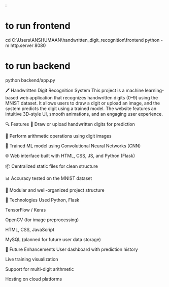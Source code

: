 :
# to run frontend
cd C:\Users\ANSHUMAAN\handwritten_digit_recognition\frontend
python -m http.server 8080

# to run backend
python backend/app.py

🖊️ Handwritten Digit Recognition System
This project is a machine learning-based web application that recognizes handwritten digits (0–9) using the MNIST dataset. It allows users to draw a digit or upload an image, and the system predicts the digit using a trained model. The website features an intuitive 3D-style UI, smooth animations, and an engaging user experience.

🔍 Features
🎨 Draw or upload handwritten digits for prediction

🔢 Perform arithmetic operations using digit images

🧠 Trained ML model using Convolutional Neural Networks (CNN)

🌐 Web interface built with HTML, CSS, JS, and Python (Flask)

📦 Centralized static files for clean structure

📊 Accuracy tested on the MNIST dataset

📁 Modular and well-organized project structure

📂 Technologies Used
Python, Flask

TensorFlow / Keras

OpenCV (for image preprocessing)

HTML, CSS, JavaScript

MySQL (planned for future user data storage)

🚀 Future Enhancements
User dashboard with prediction history

Live training visualization

Support for multi-digit arithmetic

Hosting on cloud platforms

